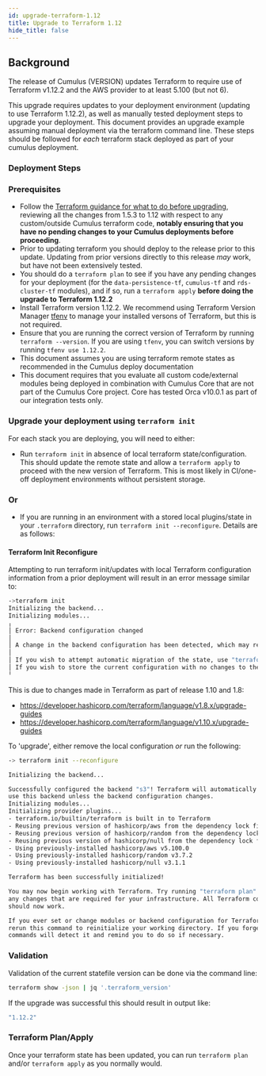 ```yaml
---
id: upgrade-terraform-1.12
title: Upgrade to Terraform 1.12
hide_title: false
---
```


## Background

The release of Cumulus (VERSION) updates Terraform to require use of Terraform v1.12.2 and the AWS provider to at least 5.100 (but not 6).

This upgrade requires updates to your deployment environment (updating to use Terraform 1.12.2), as well as manually tested deployment steps to upgrade your deployment.    This document provides an upgrade example assuming manual deployment via the terraform command line.    These steps should be followed for *each* terraform stack deployed as part of your cumulus deployment.

### Deployment Steps

### Prerequisites

- Follow the [Terraform guidance for what to do before upgrading](https://developer.hashicorp.com/terraform/language/upgrade-guides), reviewing all the changes from 1.5.3 to 1.12 with respect to any custom/outside Cumulus terraform code, **notably ensuring that you have no pending changes to your Cumulus deployments before proceeding**.
- Prior to updating terraform you should deploy to the release prior to this update.    Updating from prior versions directly to this release *may* work, but have not been extensively tested.
- You should do a `terraform plan` to see if you have any pending changes for your deployment (for the `data-persistence-tf`, `cumulus-tf` and `rds-cluster-tf` modules), and if so, run a `terraform apply` **before doing the upgrade to Terraform 1.12.2**
- Install Terraform version 1.12.2. We recommend using Terraform Version Manager [tfenv](https://github.com/tfutils/tfenv) to manage your installed versons of Terraform, but this is not required.
- Ensure that you are running the correct version of Terraform by running `terraform --version`. If you are using `tfenv`, you can switch versions by running `tfenv use 1.12.2`.
- This document assumes you are using terraform remote states as recommended in the Cumulus deploy documentation
- This document requires that you evaluate all custom code/external modules being deployed in combination with Cumulus Core that are not part of the Cumulus Core project.      Core has tested Orca v10.0.1 as part of our integration tests only.

### Upgrade your deployment using `terraform init`

For each stack you are deploying, you will need to either:

- Run `terraform init` in absence of local terraform state/configuration.  This should update the remote state and allow a `terraform apply` to proceed with the new version of Terraform.    This is most likely in CI/one-off deployment environments without persistent storage.

### Or

- If you are running in an environment with a stored local plugins/state in your `.terraform` directory, run `terraform init --reconfigure`.   Details are as follows:

#### Terraform Init Reconfigure

Attempting to run terraform init/updates with local Terraform configuration  information from a prior deployment will result in an error message similar to:

```bash
->terraform init
Initializing the backend...
Initializing modules...
╷
│ Error: Backend configuration changed
│
│ A change in the backend configuration has been detected, which may require migrating existing state.
│
│ If you wish to attempt automatic migration of the state, use "terraform init -migrate-state".
│ If you wish to store the current configuration with no changes to the state, use "terraform init -reconfigure".
╵
```

This is due to changes made in Terraform as part of release 1.10 and 1.8:

- <https://developer.hashicorp.com/terraform/language/v1.8.x/upgrade-guides>
- <https://developer.hashicorp.com/terraform/language/v1.10.x/upgrade-guides>

To 'upgrade', either remove the local configuration *or* run the following:

```bash
-> terraform init --reconfigure

Initializing the backend...

Successfully configured the backend "s3"! Terraform will automatically
use this backend unless the backend configuration changes.
Initializing modules...
Initializing provider plugins...
- terraform.io/builtin/terraform is built in to Terraform
- Reusing previous version of hashicorp/aws from the dependency lock file
- Reusing previous version of hashicorp/random from the dependency lock file
- Reusing previous version of hashicorp/null from the dependency lock file
- Using previously-installed hashicorp/aws v5.100.0
- Using previously-installed hashicorp/random v3.7.2
- Using previously-installed hashicorp/null v3.1.1

Terraform has been successfully initialized!

You may now begin working with Terraform. Try running "terraform plan" to see
any changes that are required for your infrastructure. All Terraform commands
should now work.

If you ever set or change modules or backend configuration for Terraform,
rerun this command to reinitialize your working directory. If you forget, other
commands will detect it and remind you to do so if necessary.
```

### Validation

Validation of the current statefile version can be done via the command line:

```bash
terraform show -json | jq '.terraform_version'
```

If the upgrade was successful this should result in output like:

```bash
"1.12.2"
```

### Terraform Plan/Apply

Once your terraform state has been updated, you can run `terraform plan` and/or `terraform apply` as you normally would.
